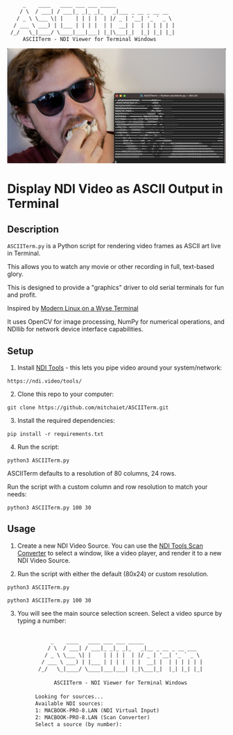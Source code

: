          _    ____   ____ ___ ___ _____                   
        / \  / ___| / ___|_ _|_ _|_   _|___ _ __ _ __ __  
       / _ \ \___ \| |    | | | |  | |/ _ | '__| '_ ` _ \ 
      / ___ \ ___) | |___ | | | |  | |  __| |  | | | | | |
     /_/   \_|____/ \____|___|___| |_|\___|_|  |_| |_| |_|
         ASCIITerm - NDI Viewer for Terminal Windows  

![ASCIITerm Screenshot](/ASCIITermHeader.png)

# Display NDI Video as ASCII Output in Terminal

## Description
`ASCIITerm.py` is a Python script for rendering video frames as ASCII art live in Terminal. 

This allows you to watch any movie or other recording in full, text-based glory.

This is designed to provide a "graphics" driver to old serial terminals for fun and profit. 

Inspired by [Modern Linux on a Wyse Terminal](https://www.youtube.com/watch?v=xQTr9ZOJkC0)

It uses OpenCV for image processing, NumPy for numerical operations, and NDIlib for network device interface capabilities.

## Setup

1. Install [NDI Tools](https://ndi.video/tools/) - this lets you pipe video around your system/network:
   
```
https://ndi.video/tools/
```

2. Clone this repo to your computer:
   
```
git clone https://github.com/mitchaiet/ASCIITerm.git
```

3. Install the required dependencies:
   
```
pip install -r requirements.txt
```
4. Run the script:
   
```
python3 ASCIITerm.py
```

ASCIITerm defaults to a resolution of 80 columns, 24 rows.

Run the script with a custom column and row resolution to match your needs:
```
python3 ASCIITerm.py 100 30
```

## Usage

1. Create a new NDI Video Source. You can use the [NDI Tools Scan Converter](https://ndi.video/tools/ndi-scan-converter/) to select a window, like a video player, and render it to a new NDI Video Source.
   
3. Run the script with either the default (80x24) or custom resolution.
   
```
python3 ASCIITerm.py
```

```
python3 ASCIITerm.py 100 30
```

3. You will see the main source selection screen. Select a video spurce by typing a number:
   
```
                                                                                             
              _    ____   ____ ___ ___ _____                   
             / \  / ___| / ___|_ _|_ _|_   _|__ _ __ _ __ ___  
            / _ \ \___ \| |    | | | |  | |/ _ | '__| '_ ` _ \ 
           / ___ \ ___) | |___ | | | |  | |  __| |  | | | | | |
          /_/   \_|____/ \____|___|___| |_|\___|_|  |_| |_| |_|
                                                               
               ASCIITerm - NDI Viewer for Terminal Windows                                                                   
             
         Looking for sources...
         Available NDI sources:
         1: MACBOOK-PRO-8.LAN (NDI Virtual Input)
         2: MACBOOK-PRO-8.LAN (Scan Converter)
         Select a source (by number):
   ```


